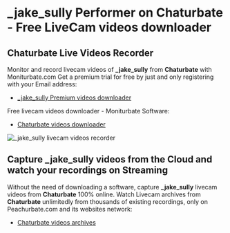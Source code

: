# _jake_sully Performer on Chaturbate - Free LiveCam videos downloader

## Chaturbate Live Videos Recorder

Monitor and record livecam videos of **_jake_sully** from **Chaturbate** with Moniturbate.com
Get a premium trial for free by just and only registering with your Email address:
* [_jake_sully Premium videos downloader](https://moniturbate.com/request-demo-licence-key.html)

Free livecam videos downloader - Moniturbate Software:
* [Chaturbate videos downloader](https://moniturbate.com/moniturbate-download-software.html)

![_jake_sully livecam videos recorder](https://peachurnet.com/templates/moniturbate-software.png)


## Capture _jake_sully videos from the Cloud and watch your recordings on Streaming

Without the need of downloading a software, capture **_jake_sully** livecam videos from **Chaturbate** 100% online.
Watch Livecam archives from **Chaturbate** unlimitedly from thousands of existing recordings, only on Peachurbate.com and its websites network:
* [Chaturbate videos archives](https://peachurnet.com/)